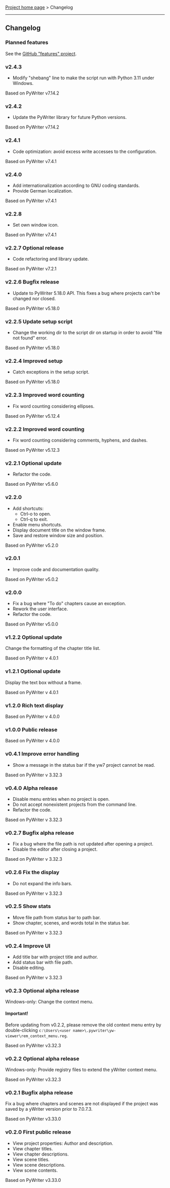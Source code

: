 [Project home page](index) > Changelog

------------------------------------------------------------------------

## Changelog

### Planned features

See the [GitHub "features" project](https://github.com/peter88213/yw-viewer/projects/1).

### v2.4.3

- Modify "shebang" line to make the script run with Python 3.11 under Windows.

Based on PyWriter v7.14.2

### v2.4.2

- Update the PyWriter library for future Python versions.

Based on PyWriter v7.14.2

### v2.4.1

- Code optimization: avoid excess write accesses to the configuration.

Based on PyWriter v7.4.1

### v2.4.0

- Add internationalization according to GNU coding standards.
- Provide German localization.

Based on PyWriter v7.4.1

### v2.2.8

- Set own window icon.

Based on PyWriter v7.4.1

### v2.2.7 Optional release

- Code refactoring and library update.

Based on PyWriter v7.2.1

### v2.2.6 Bugfix release

- Update to PyWriter 5.18.0 API. This fixes a bug where projects can't be changed nor closed.

Based on PyWriter v5.18.0

### v2.2.5 Update setup script

- Change the working dir to the script dir on startup in order to avoid "file not found" error.

Based on PyWriter v5.18.0

### v2.2.4 Improved setup

- Catch exceptions in the setup script.

Based on PyWriter v5.18.0

### v2.2.3 Improved word counting

- Fix word counting considering ellipses.

Based on PyWriter v5.12.4

### v2.2.2 Improved word counting

- Fix word counting considering comments, hyphens, and dashes.

Based on PyWriter v5.12.3

### v2.2.1 Optional update

- Refactor the code.

Based on PyWriter v5.6.0

### v2.2.0

- Add shortcuts:
    - Ctrl-o to open.
    - Ctrl-q to exit.
- Enable menu shortcuts.
- Display document title on the window frame.
- Save and restore window size and position.

Based on PyWriter v5.2.0

### v2.0.1

- Improve code and documentation quality.

Based on PyWriter v5.0.2

### v2.0.0

- Fix a bug where "To do" chapters cause an exception.
- Rework the user interface. 
- Refactor the code.

Based on PyWriter v5.0.0

### v1.2.2 Optional update

Change the formatting of the chapter title list.

Based on PyWriter v 4.0.1

### v1.2.1 Optional update

Display the text box without a frame.

Based on PyWriter v 4.0.1

### v1.2.0 Rich text display

Based on PyWriter v 4.0.0

### v1.0.0 Public release

Based on PyWriter v 4.0.0

### v0.4.1 Improve error handling

- Show a message in the status bar if the yw7 project cannot be read.

Based on PyWriter v 3.32.3

### v0.4.0 Alpha release

- Disable menu entries when no project is open.
- Do not accept nonexistent projects from the command line.
- Refactor the code.

Based on PyWriter v 3.32.3

### v0.2.7 Bugfix alpha release

- Fix a bug where the file path is not updated after opening a project.
- Disable the editor after closing a project.

Based on PyWriter v 3.32.3

### v0.2.6 Fix the display

- Do not expand the info bars.

Based on PyWriter v 3.32.3

### v0.2.5 Show stats

- Move file path from status bar to path bar.
- Show chapter, scenes, and words total in the status bar.

Based on PyWriter v 3.32.3

### v0.2.4 Improve UI

- Add title bar with project title and author. 
- Add status bar with file path.
- Disable editing. 

Based on PyWriter v 3.32.3

### v0.2.3 Optional alpha release

Windows-only: Change the context menu.

#### Important!
Before updating from v0.2.2, please remove the old context menu entry by double-clicking  `c:\Users\<user name>\.pywriter\yw-viewer\rem_context_menu.reg`.

Based on PyWriter v3.32.3

### v0.2.2 Optional alpha release

Windows-only: Provide registry files to extend the yWriter context menu.

Based on PyWriter v3.32.3

### v0.2.1 Bugfix alpha release

Fix a bug where chapters and scenes are not displayed if the project was saved by a yWriter version prior to 7.0.7.3. 

Based on PyWriter v3.33.0

### v0.2.0 First public release

- View project properties: Author and description.
- View chapter titles.
- View chapter descriptions.
- View scene titles.
- View scene descriptions.
- View scene contents.

Based on PyWriter v3.33.0

